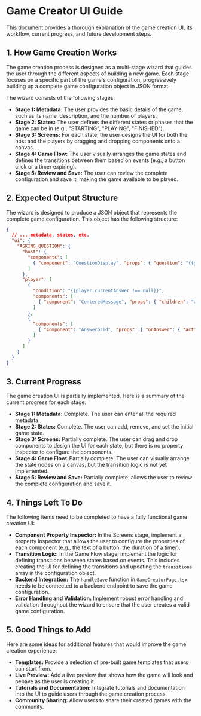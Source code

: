 # Game Creator UI Guide

This document provides a thorough explanation of the game creation UI, its workflow, current progress, and future development steps.

## 1. How Game Creation Works

The game creation process is designed as a multi-stage wizard that guides the user through the different aspects of building a new game. Each stage focuses on a specific part of the game's configuration, progressively building up a complete game configuration object in JSON format.

The wizard consists of the following stages:

*   **Stage 1: Metadata:** The user provides the basic details of the game, such as its name, description, and the number of players.
*   **Stage 2: States:** The user defines the different states or phases that the game can be in (e.g., "STARTING", "PLAYING", "FINISHED").
*   **Stage 3: Screens:** For each state, the user designs the UI for both the host and the players by dragging and dropping components onto a canvas.
*   **Stage 4: Game Flow:** The user visually arranges the game states and defines the transitions between them based on events (e.g., a button click or a timer expiring).
*   **Stage 5: Review and Save:** The user can review the complete configuration and save it, making the game available to be played.

## 2. Expected Output Structure

The wizard is designed to produce a JSON object that represents the complete game configuration. This object has the following structure:

```json
{
  // ... metadata, states, etc.
  "ui": {
    "ASKING_QUESTION": {
      "host": {
        "components": [
          { "component": "QuestionDisplay", "props": { "question": "{{gameState.currentQuestion.text}}" } }
        ]
      },
      "player": [
        {
          "condition": "{{player.currentAnswer !== null}}",
          "components": [
            { "component": "CenteredMessage", "props": { "children": "Waiting for other players..." } }
          ]
        },
        {
          "components": [
            { "component": "AnswerGrid", "props": { "onAnswer": { "action": "submitAnswer" } } }
          ]
        }
      ]
    }
  }
}
```

## 3. Current Progress

The game creation UI is partially implemented. Here is a summary of the current progress for each stage:

*   **Stage 1: Metadata:** Complete. The user can enter all the required metadata.
*   **Stage 2: States:** Complete. The user can add, remove, and set the initial game state.
*   **Stage 3: Screens:** Partially complete. The user can drag and drop components to design the UI for each state, but there is no property inspector to configure the components.
*   **Stage 4: Game Flow:** Partially complete. The user can visually arrange the state nodes on a canvas, but the transition logic is not yet implemented.
*   **Stage 5: Review and Save:** Partially complete. allows the user to review the complete configuration and save it.

## 4. Things Left To Do

The following items need to be completed to have a fully functional game creation UI:

*   **Component Property Inspector:** In the Screens stage, implement a property inspector that allows the user to configure the properties of each component (e.g., the text of a button, the duration of a timer).
*   **Transition Logic:** In the Game Flow stage, implement the logic for defining transitions between states based on events. This includes creating the UI for defining the transitions and updating the `transitions` array in the configuration object.
*   **Backend Integration:** The `handleSave` function in `GameCreatorPage.tsx` needs to be connected to a backend endpoint to save the game configuration.
*   **Error Handling and Validation:** Implement robust error handling and validation throughout the wizard to ensure that the user creates a valid game configuration.

## 5. Good Things to Add

Here are some ideas for additional features that would improve the game creation experience:

*   **Templates:** Provide a selection of pre-built game templates that users can start from.
*   **Live Preview:** Add a live preview that shows how the game will look and behave as the user is creating it.
*   **Tutorials and Documentation:** Integrate tutorials and documentation into the UI to guide users through the game creation process.
*   **Community Sharing:** Allow users to share their created games with the community.
